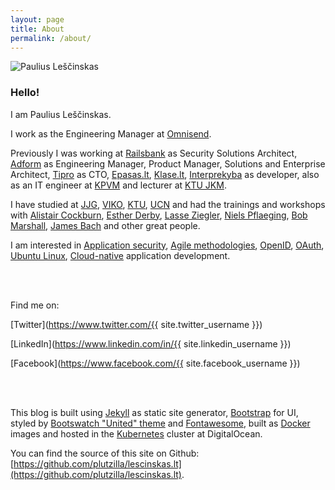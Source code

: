 ```yaml
---
layout: page
title: About
permalink: /about/
---
```


<img src="https://www.gravatar.com/avatar/fda0d2e32e4327bf0698141fb8d98a66?s=256" alt="Paulius Leščinskas" class="img-thumbnail" />

### Hello!

I am Paulius Leščinskas.

I work as the Engineering Manager at [Omnisend][omnisend-link].

Previously I was working at [Railsbank][railsbank-link] as Security Solutions Architect, [Adform][adform-link] as Engineering Manager, Product Manager, Solutions and Enterprise Architect, [Tipro][tipro-link] as CTO, [Epasas.lt][epasas-link], [Klase.lt][klase-link], [Interprekyba][interprekyba-link] as developer,
also as an IT engineer at [KPVM][kpvm-link] and lecturer at [KTU JKM][jkm-link].

I have studied at [JJG][jjg-link], [VIKO][viko-link], [KTU][ktu-link], [UCN][noea-link] and had the trainings and workshops with [Alistair Cockburn], [Esther Derby], [Lasse Ziegler], [Niels Pflaeging], [Bob Marshall], [James Bach] and other great people.

I am interested in [Application security][owasp-link], [Agile methodologies][agile-link], [OpenID][openid-link], [OAuth][oauth-link], [Ubuntu Linux][ubuntu-link], [Cloud-native](https://www.cncf.io/) application development.

<br /><br />

Find me on:

<i class="fa fa-twitter"></i> [Twitter](https://www.twitter.com/{{ site.twitter_username }})

<i class="fa fa-linkedin"></i> [LinkedIn](https://www.linkedin.com/in/{{ site.linkedin_username }})

<i class="fa fa-facebook"></i> [Facebook](https://www.facebook.com/{{ site.facebook_username }})

<br /><br />

This blog is built using [Jekyll][jekyll-link] as static site generator,
[Bootstrap][bootstrap-link] for UI, styled by [Bootswatch "United" theme][bootswatch-link] and [Fontawesome][fontawesome-link], built as [Docker](https://www.docker.com) images and hosted in the [Kubernetes](https://kubernetes.io) cluster at DigitalOcean.

You can find the source of this site on Github: [https://github.com/plutzilla/lescinskas.lt](https://github.com/plutzilla/lescinskas.lt).

[profile-photo]: http://www.gravatar.com/avatar/fda0d2e32e4327bf0698141fb8d98a66?s=256

[jjg-link]: http://www.jjanonis.su.lt
[ktu-link]: http://www.ktu.lt
[viko-link]: http://eif.viko.lt
[noea-link]: http://www.ucn.dk

[jkm-link]: http://www.jkm.lt
[kpvm-link]: http://www.mpcentras.lt
[interprekyba-link]: http://www.interprekyba.lt
[klase-link]: http://www.klase.lt
[epasas-link]: http://www.epasas.lt
[tipro-link]: http://www.tipro.lt
[adform-link]: https://www.adform.com
[railsbank-link]: https://www.railsbank.com
[omnisend-link]: https://www.omnisend.com

[Alistair Cockburn]: http://alistair.cockburn.us/
[Esther Derby]: http://www.estherderby.com/
[Lasse Ziegler]: http://www.lasseziegler.com/
[Niels Pflaeging]: http://www.nielspflaeging.com/
[Bob Marshall]: https://flowchainsensei.wordpress.com/
[James Bach]: http://www.satisfice.com/blog/

[ubuntu-link]: http://www.ubuntu.com
[owasp-link]: http://www.owasp.org
[openid-link]: http://www.openid.org
[oauth-link]: http://www.oauth.net
[agile-link]: http://www.agile.lt

[jekyll-link]: http://jekyllrb.com/
[gulp-link]: http://gulpjs.com/
[bootstrap-link]: http://getbootstrap.com/
[bootswatch-link]: http://bootswatch.com/
[fontawesome-link]: http://fontawesome.io/
